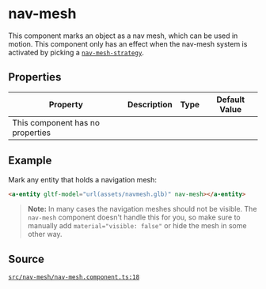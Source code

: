 # nav-mesh
This component marks an object as a nav mesh, which can be used in motion.
This component only has an effect when the nav-mesh system is activated by
picking a [`nav-mesh-strategy`](nav-mesh-strategy.component.md).

## Properties
| Property | Description | Type | Default Value |
|----------|-------------|------|---------------|
| This component has no properties ||||



## Example
Mark any entity that holds a navigation mesh:
```HTML
<a-entity gltf-model="url(assets/navmesh.glb)" nav-mesh></a-entity>
```

> **Note:** In many cases the navigation meshes should not be visible.
The `nav-mesh` component doesn't handle this for you, so make sure to manually add
`material="visible: false"` or hide the mesh in some other way.

## Source
[`src/nav-mesh/nav-mesh.component.ts:18`](https://github.com/mrxz/aframe-locomotion/blob/7d28051/src/nav-mesh/nav-mesh.component.ts#L18)
